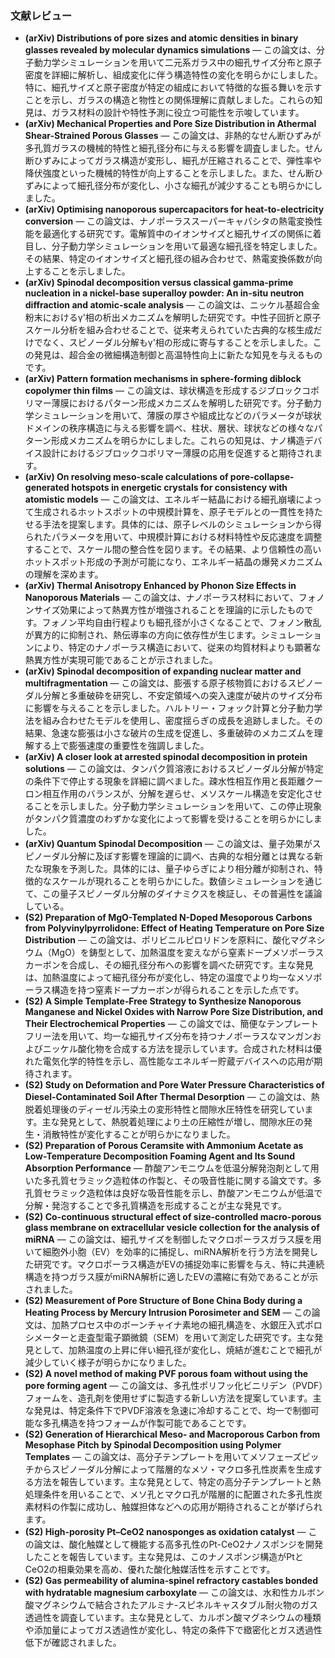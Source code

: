 ### 文献レビュー
- **(arXiv) Distributions of pore sizes and atomic densities in binary glasses revealed by molecular dynamics simulations** — この論文は、分子動力学シミュレーションを用いて二元系ガラス中の細孔サイズ分布と原子密度を詳細に解析し、組成変化に伴う構造特性の変化を明らかにしました。特に、細孔サイズと原子密度が特定の組成において特徴的な振る舞いを示すことを示し、ガラスの構造と物性との関係理解に貢献しました。これらの知見は、ガラス材料の設計や特性予測に役立つ可能性を示唆しています。
- **(arXiv) Mechanical Properties and Pore Size Distribution in Athermal Shear-Strained Porous Glasses** — この論文は、非熱的なせん断ひずみが多孔質ガラスの機械的特性と細孔径分布に与える影響を調査しました。せん断ひずみによってガラス構造が変形し、細孔が圧縮されることで、弾性率や降伏強度といった機械的特性が向上することを示しました。また、せん断ひずみによって細孔径分布が変化し、小さな細孔が減少することも明らかにしました。
- **(arXiv) Optimising nanoporous supercapacitors for heat-to-electricity conversion** — この論文は、ナノポーラススーパーキャパシタの熱電変換性能を最適化する研究です。電解質中のイオンサイズと細孔サイズの関係に着目し、分子動力学シミュレーションを用いて最適な細孔径を特定しました。その結果、特定のイオンサイズと細孔径の組み合わせで、熱電変換係数が向上することを示しました。
- **(arXiv) Spinodal decomposition versus classical gamma-prime nucleation in a nickel-base superalloy powder: An in-situ neutron diffraction and atomic-scale analysis** — この論文は、ニッケル基超合金粉末におけるγ'相の析出メカニズムを解明した研究です。中性子回折と原子スケール分析を組み合わせることで、従来考えられていた古典的な核生成だけでなく、スピノーダル分解もγ'相の形成に寄与することを示しました。この発見は、超合金の微細構造制御と高温特性向上に新たな知見を与えるものです。
- **(arXiv) Pattern formation mechanisms in sphere-forming diblock copolymer thin films** — この論文は、球状構造を形成するジブロックコポリマー薄膜におけるパターン形成メカニズムを解明した研究です。分子動力学シミュレーションを用いて、薄膜の厚さや組成比などのパラメータが球状ドメインの秩序構造に与える影響を調べ、柱状、層状、球状などの様々なパターン形成メカニズムを明らかにしました。これらの知見は、ナノ構造デバイス設計におけるジブロックコポリマー薄膜の応用を促進すると期待されます。
- **(arXiv) On resolving meso-scale calculations of pore-collapse-generated hotspots in energetic crystals for consistency with atomistic models** — この論文は、エネルギー結晶における細孔崩壊によって生成されるホットスポットの中規模計算を、原子モデルとの一貫性を持たせる手法を提案します。具体的には、原子レベルのシミュレーションから得られたパラメータを用いて、中規模計算における材料特性や反応速度を調整することで、スケール間の整合性を図ります。その結果、より信頼性の高いホットスポット形成の予測が可能になり、エネルギー結晶の爆発メカニズムの理解を深めます。
- **(arXiv) Thermal Anisotropy Enhanced by Phonon Size Effects in Nanoporous Materials** — この論文は、ナノポーラス材料において、フォノンサイズ効果によって熱異方性が増強されることを理論的に示したものです。フォノン平均自由行程よりも細孔径が小さくなることで、フォノン散乱が異方的に抑制され、熱伝導率の方向に依存性が生じます。シミュレーションにより、特定のナノポーラス構造において、従来の均質材料よりも顕著な熱異方性が実現可能であることが示されました。
- **(arXiv) Spinodal decomposition of expanding nuclear matter and multifragmentation** — この論文は、膨張する原子核物質におけるスピノーダル分解と多重破砕を研究し、不安定領域への突入速度が破片のサイズ分布に影響を与えることを示しました。ハルトリー・フォック計算と分子動力学法を組み合わせたモデルを使用し、密度揺らぎの成長を追跡しました。その結果、急速な膨張は小さな破片の生成を促進し、多重破砕のメカニズムを理解する上で膨張速度の重要性を強調しました。
- **(arXiv) A closer look at arrested spinodal decomposition in protein solutions** — この論文は、タンパク質溶液におけるスピノーダル分解が特定の条件下で停止する現象を詳細に調べました。疎水性相互作用と長距離クーロン相互作用のバランスが、分解を遅らせ、メソスケール構造を安定化させることを示しました。分子動力学シミュレーションを用いて、この停止現象がタンパク質濃度のわずかな変化によって影響を受けることを明らかにしました。
- **(arXiv) Quantum Spinodal Decomposition** — この論文は、量子効果がスピノーダル分解に及ぼす影響を理論的に調べ、古典的な相分離とは異なる新たな現象を予測した。具体的には、量子ゆらぎにより相分離が抑制され、特徴的なスケールが現れることを明らかにした。数値シミュレーションを通じて、この量子スピノーダル分解のダイナミクスを検証し、その普遍性を議論している。
- **(S2) Preparation of MgO-Templated N-Doped Mesoporous Carbons from Polyvinylpyrrolidone: Effect of Heating Temperature on Pore Size Distribution** — この論文は、ポリビニルピロリドンを原料に、酸化マグネシウム（MgO）を鋳型として、加熱温度を変えながら窒素ドープメソポーラスカーボンを合成し、その細孔径分布への影響を調べた研究です。主な発見は、加熱温度によって細孔径分布が変化し、特定の温度でより均一なメソポーラス構造を持つ窒素ドープカーボンが得られることを示した点です。
- **(S2) A Simple Template‐Free Strategy to Synthesize Nanoporous Manganese and Nickel Oxides with Narrow Pore Size Distribution, and Their Electrochemical Properties** — この論文では、簡便なテンプレートフリー法を用いて、均一な細孔サイズ分布を持つナノポーラスなマンガンおよびニッケル酸化物を合成する方法を提示しています。合成された材料は優れた電気化学的特性を示し、高性能なエネルギー貯蔵デバイスへの応用が期待されます。
- **(S2) Study on Deformation and Pore Water Pressure Characteristics of Diesel-Contaminated Soil After Thermal Desorption** — この論文は、熱脱着処理後のディーゼル汚染土の変形特性と間隙水圧特性を研究しています。主な発見として、熱脱着処理により土の圧縮性が増し、間隙水圧の発生・消散特性が変化することが明らかになりました。
- **(S2) Preparation of Porous Ceramsite with Ammonium Acetate as Low-Temperature Decomposition Foaming Agent and Its Sound Absorption Performance** — 酢酸アンモニウムを低温分解発泡剤として用いた多孔質セラミック造粒体の作製と、その吸音性能に関する論文です。多孔質セラミック造粒体は良好な吸音性能を示し、酢酸アンモニウムが低温で分解・発泡することで多孔質構造を形成することが主な発見です。
- **(S2) Co-continuous structural effect of size-controlled macro-porous glass membrane on extracellular vesicle collection for the analysis of miRNA** — この論文は、細孔サイズを制御したマクロポーラスガラス膜を用いて細胞外小胞（EV）を効率的に捕捉し、miRNA解析を行う方法を開発した研究です。マクロポーラス構造がEVの捕捉効率に影響を与え、特に共連続構造を持つガラス膜がmiRNA解析に適したEVの濃縮に有効であることが示されました。
- **(S2) Measurement of Pore Structure of Bone China Body during a Heating Process by Mercury Intrusion Porosimeter and SEM** — この論文は、加熱プロセス中のボーンチャイナ素地の細孔構造を、水銀圧入式ポロシメーターと走査型電子顕微鏡（SEM）を用いて測定した研究です。主な発見として、加熱温度の上昇に伴い細孔径が変化し、焼結が進むことで細孔が減少していく様子が明らかになりました。
- **(S2) A novel method of making PVF porous foam without using the pore forming agent** — この論文は、多孔性ポリフッ化ビニリデン（PVDF）フォームを、造孔剤を使用せずに製造する新しい方法を提案しています。主な発見は、特定条件下でPVDF溶液を急速に冷却することで、均一で制御可能な多孔構造を持つフォームが作製可能であることです。
- **(S2) Generation of Hierarchical Meso‐ and Macroporous Carbon from Mesophase Pitch by Spinodal Decomposition using Polymer Templates** — この論文は、高分子テンプレートを用いてメソフェーズピッチからスピノーダル分解によって階層的なメソ・マクロ多孔性炭素を生成する方法を報告しています。主な発見として、特定の高分子テンプレートと熱処理条件を用いることで、メソ孔とマクロ孔が階層的に配置された多孔性炭素材料の作製に成功し、触媒担体などへの応用が期待されることが挙げられます。
- **(S2) High-porosity Pt–CeO2 nanosponges as oxidation catalyst** — この論文は、酸化触媒として機能する高多孔性のPt-CeO2ナノスポンジを開発したことを報告しています。主な発見は、このナノスポンジ構造がPtとCeO2の相乗効果を高め、優れた酸化触媒活性を示すことです。
- **(S2) Gas permeability of alumina‐spinel refractory castables bonded with hydratable magnesium carboxylate** — この論文は、水和性カルボン酸マグネシウムで結合されたアルミナ-スピネルキャスタブル耐火物のガス透過性を調査しています。主な発見として、カルボン酸マグネシウムの種類や添加量によってガス透過性が変化し、特定の条件下で緻密化とガス透過性低下が確認されました。